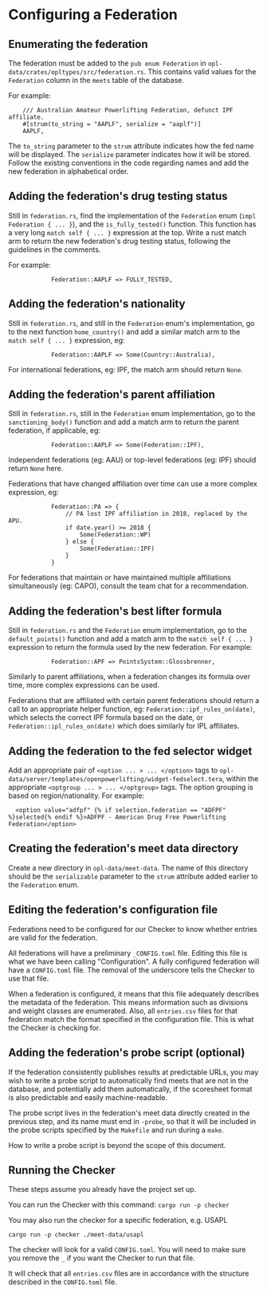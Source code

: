 # Configuring a Federation

## Enumerating the federation

The federation must be added to the `pub enum Federation` in `opl-data/crates/opltypes/src/federation.rs`.  This 
contains valid values for the `Federation` column in the `meets` table of the database.

For example:

```
    /// Australian Amateur Powerlifting Federation, defunct IPF affiliate.
    #[strum(to_string = "AAPLF", serialize = "aaplf")]
    AAPLF,
```

The `to_string` parameter to the `strum` attribute indicates how the fed name will be displayed.  The 
`serialize` parameter indicates how it will be stored.  Follow the existing conventions in the code regarding
names and add the new federation in alphabetical order.

## Adding the federation's drug testing status

Still in `federation.rs`, find the implementation of the `Federation` enum (`impl Federation { ... }`), and the `is_fully_tested()` function.
This function has a very long `match self { ... }` expression at the top.   Write a rust match arm to return
the new federation's drug testing status, following the guidelines in the comments.

For example:

```
            Federation::AAPLF => FULLY_TESTED,
```

## Adding the federation's nationality

Still in `federation.rs`, and still in the `Federation` enum's implementation, go to the next function `home_country()` and add a similar
match arm to the `match self { ... }` expression, eg:

```
            Federation::AAPLF => Some(Country::Australia),
```

For international federations, eg: IPF, the match arm should return `None`.

## Adding the federation's parent affiliation

Still in `federation.rs`, still in the `Federation` enum implementation, go to the `sanctioning_body()` function and add a match arm
to return the parent federation, if applicable, eg:

```
            Federation::AAPLF => Some(Federation::IPF),
```

Independent federations (eg: AAU) or top-level federations (eg: IPF) should return `None` here.

Federations that have changed affiliation over time can use a more complex expression, eg:

```
            Federation::PA => {
                // PA lost IPF affiliation in 2018, replaced by the APU.
                if date.year() >= 2018 {
                    Some(Federation::WP)
                } else {
                    Some(Federation::IPF)
                }
            }
```

For federations that maintain or have maintained multiple affiliations simultaneously (eg: CAPO), consult the team chat for a
recommendation.

## Adding the federation's best lifter formula

Still in `federation.rs` and the `Federation` enum implementation, go to the `default_points()` function and add a match arm
to the `match self { ... }` expression to return the formula used by the new federation.   For example:

```
            Federation::APF => PointsSystem::Glossbrenner,
```

Similarly to parent affiliations, when a federation changes its formula over time, more complex expressions can be used.

Federations that are affiliated with certain parent federations should return a call to an appropriate helper function, eg: 
`Federation::ipf_rules_on(date)`, which selects the correct IPF formula based on the date, or `Federation::ipl_rules_on(date)` 
which does similarly for IPL affiliates.


## Adding the federation to the fed selector widget

Add an appropriate pair of `<option ... > ... </option>` tags to `opl-data/server/templates/openpowerlifting/widget-fedselect.tera`,
within the appropriate `<optgroup ... > ... </optgroup>` tags.  The option grouping is based on region/nationality.  For example:

```
  <option value="adfpf" {% if selection.federation == "ADFPF" %}selected{% endif %}>ADFPF - American Drug Free Powerlifting Federation</option>
```


## Creating the federation's meet data directory

Create a new directory in `opl-data/meet-data`.  The name of this directory should be the `serializable` parameter to the `strum` attribute
added earlier to the `Federation` enum.


## Editing the federation's configuration file

Federations need to be configured for our Checker to know whether entries are valid for the federation.

All federations will have a preliminary `_CONFIG.toml` file. Editing this file is what we have been calling "Configuration".
A fully configured federation will have a `CONFIG.toml` file.  The removal of the underscore tells the Checker to use that file.

When a federation is configured, it means that this file adequately describes the metadata of the federation.
This means information such as divisions and weight classes are enumerated.
Also, all `entries.csv` files for that federation match the format specified in the configuration file.
This is what the Checker is checking for.

## Adding the federation's probe script (optional)

If the federation consistently publishes results at predictable URLs, you may wish to write a probe script to automatically
find meets that are not in the database, and potentially add them automatically, if the scoresheet format is also
predictable and easily machine-readable.

The probe script lives in the federation's meet data directly created in the previous step, and its name must end
in `-probe`, so that it will be included in the probe scripts specified by the `Makefile` and run during a `make`.

How to write a probe script is beyond the scope of this document.

## Running the Checker

These steps assume you already have the project set up.

You can run the Checker with this command:
```cargo run -p checker```

You may also run the checker for a specific federation, e.g. USAPL

```
cargo run -p checker ./meet-data/usapl
```

The checker will look for a valid `CONFIG.toml`. You will need to make sure you remove the `_` if you want the Checker to run that file.

It will check that all `entries.csv` files are in accordance with the structure described in the `CONFIG.toml` file.
